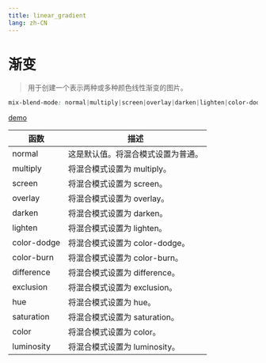 ```yaml
---
title: linear_gradient
lang: zh-CN
---
```


# 渐变
> 用于创建一个表示两种或多种颜色线性渐变的图片。

```css
mix-blend-mode: normal|multiply|screen|overlay|darken|lighten|color-dodge|color-burn|difference|exclusion|hue|saturation|color|luminosity;
```

[demo](../visual_design/animation.md#mix-blend-mode)

| 函数    | 描述                | 
| ------- | --------------------------- | 
| normal	| 这是默认值。将混合模式设置为普通。 |
| multiply	| 将混合模式设置为 multiply。 |
| screen	| 将混合模式设置为 screen。 |
| overlay	| 将混合模式设置为 overlay。 |
| darken	| 将混合模式设置为 darken。 |
| lighten	| 将混合模式设置为 lighten。 |
| color-dodge | 将混合模式设置为 color-dodge。 |
| color-burn | 将混合模式设置为 color-burn。 |
| difference | 将混合模式设置为 difference。 |
| exclusion	| 将混合模式设置为 exclusion。 |
| hue | 将混合模式设置为 hue。 |
| saturation | 将混合模式设置为 saturation。 |
| color | 将混合模式设置为 color。 |
| luminosity | 将混合模式设置为 luminosity。 |